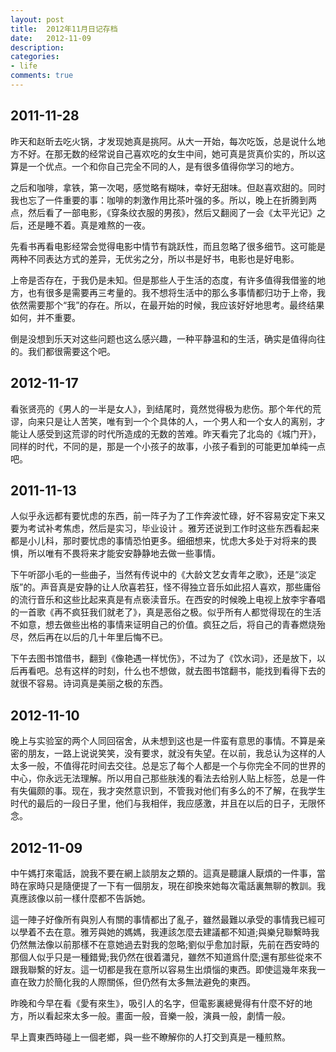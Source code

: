 ```yaml
---
layout: post
title:  2012年11月日记存档
date:   2012-11-09
description:
categories:
- life
comments: true
---
```


## 2011-11-28
昨天和赵昕去吃火锅，才发现她真是挑阿。从大一开始，每次吃饭，总是说什么地方不好。在那无数的经常说自己喜欢吃的女生中间，她可真是货真价实的，所以这算是一个优点。一个和你自己完全不同的人，是有很多值得你学习的地方。

之后和咖啡，拿铁，第一次喝，感觉略有糊味，幸好无甜味。但赵喜欢甜的。同时我也忘了一件重要的事：咖啡的刺激作用比茶叶强的多。所以，晚上在折腾到两点，然后看了一部电影，《穿条纹衣服的男孩》，然后又翻阅了一会《太平光记》之后，还是睡不着。真是难熬的一夜。



先看书再看电影经常会觉得电影中情节有跳跃性，而且忽略了很多细节。这可能是两种不同表达方式的差异，无优劣之分，所以书是好书，电影也是好电影。

上帝是否存在，于我仍是未知。但是那些人于生活的态度，有许多值得我借鉴的地方，也有很多是需要再三考量的。我不想将生活中的那么多事情都归功于上帝，我依然需要那个“我”的存在。所以，在最开始的时候，我应该好好地思考。最终结果如何，并不重要。

倒是没想到乐天对这些问题也这么感兴趣，一种平静温和的生活，确实是值得向往的。我们都很需要这个吧。

## 2012-11-17
看张贤亮的《男人的一半是女人》，到结尾时，竟然觉得极为悲伤。那个年代的荒谬，向来只是让人苦笑，唯有到一个个具体的人，一个男人和一个女人的离别，才能让人感受到这荒谬的时代所造成的无数的苦难。昨天看完了北岛的《城门开》，同样的时代，不同的是，那是一个小孩子的故事，小孩子看到的可能更加单纯一点吧。

## 2011-11-13
人似乎永远都有要忧虑的东西，前一阵子为了工作奔波忙碌，好不容易安定下来又要为考试补考焦虑，然后是实习，毕业设计 。雅芳还说到工作时这些东西看起来都是小儿科，那时要忧虑的事情恐怕更多。细细想来，忧虑大多处于对将来的畏惧，所以唯有不畏将来才能安安静静地去做一些事情。

下午听邵小毛的一些曲子，当然有传说中的《大龄文艺女青年之歌》，还是“淡定版”的。声音真是安静的让人欣喜若狂，怪不得独立音乐如此招人喜欢，那些庸俗的流行音乐和这些比起来真是有点亵渎音乐。在西安的时候晚上电视上放李宇春唱的一首歌《再不疯狂我们就老了》，真是恶俗之极。似乎所有人都觉得现在的生活不如意，想去做些出格的事情来证明自己的价值。疯狂之后，将自己的青春燃烧殆尽，然后再在以后的几十年里后悔不已。

下午去图书馆借书，翻到《像艳遇一样忧伤》，不过为了《饮水词》，还是放下，以后再看吧。总有这样的时刻，什么也不想做，就去图书馆翻书，能找到看得下去的就很不容易。诗词真是美丽之极的东西。

## 2012-11-10
晚上与实验室的两个人同回宿舍，从未想到这也是一件蛮有意思的事情。不算是亲密的朋友，一路上说说笑笑，没有要求，就没有失望。在以前，我总认为这样的人太多一般，不值得花时间去交往。总是忘了每个人都是一个与你完全不同的世界的中心，你永远无法理解。所以用自己那些肤浅的看法去给别人贴上标签，总是一件有失偏颇的事。现在，我才突然意识到，不管我对他们有多么的不了解，在我学生时代的最后的一段日子里，他们与我相伴，我应感激，并且在以后的日子，无限怀念。

## 2012-11-09
中午媽打來電話，說我不要在網上談朋友之類的。這真是聽讓人厭煩的一件事，當時在家時只是隨便提了一下有一個朋友，現在卻換來她每次電話裏無聊的教訓。我真應該像以前一樣什麼都不告訴她。



這一陣子好像所有與別人有關的事情都出了亂子，雖然最難以承受的事情我已經可以學着不去在意。雅芳與她的媽媽，我連該怎麼去建議都不知道;與樂兒聯繫時我仍然無法像以前那樣不在意她過去對我的忽略;劉似乎愈加討厭，先前在西安時的那個人似乎只是一種錯覺;我仍然在很着瀟兒，雖然不知道爲什麼;還有那些從來不跟我聯繫的好友。這一切都是我在意所以容易生出煩惱的東西。即使這幾年來我一直在致力於簡化我的人際關係，但仍然有太多無法避免的東西。

昨晚和今早在看《愛有來生》，吸引人的名字，但電影裏總覺得有什麼不好的地方，所以看起來太多一般。畫面一般，音樂一般，演員一般，劇情一般。

早上賣東西時碰上一個老鄉，與一些不瞭解你的人打交到真是一種煎熬。
